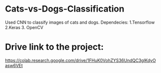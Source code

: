 # Cats-vs-Dogs-Classification
Used CNN to classify images of cats and dogs.
Dependecies:
1.Tensorflow
2.Keras
3. OpenCV
# Drive link to the project:
https://colab.research.google.com/drive/1FHuK0VohZYS36UndQC3glKdyOasw6VEt
